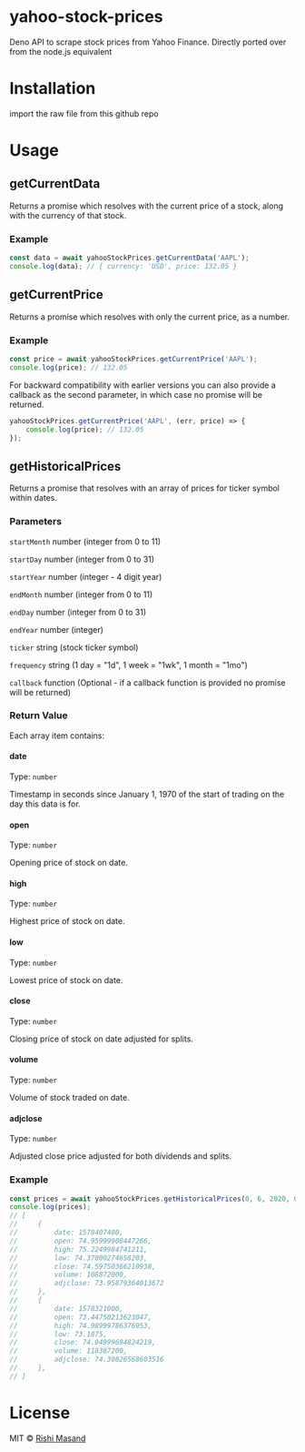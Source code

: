 # yahoo-stock-prices
Deno API to scrape stock prices from Yahoo Finance. Directly ported over from the node.js equivalent

# Installation

import the raw file from this github repo
# Usage

## getCurrentData

Returns a promise which resolves with the current price of a stock, along with the currency of that stock.

### Example

```js
const data = await yahooStockPrices.getCurrentData('AAPL');
console.log(data); // { currency: 'USD', price: 132.05 }
```

## getCurrentPrice

Returns a promise which resolves with only the current price, as a number.

### Example

```js
const price = await yahooStockPrices.getCurrentPrice('AAPL');
console.log(price); // 132.05
```

For backward compatibility with earlier versions you can also provide a callback as the second parameter, in which case no promise will be returned.

```js
yahooStockPrices.getCurrentPrice('AAPL', (err, price) => {
    console.log(price); // 132.05
});
```

## getHistoricalPrices

Returns a promise that resolves with an array of prices for ticker symbol within dates.

### Parameters

`startMonth` number (integer from 0 to 11)

`startDay` number (integer from 0 to 31)

`startYear` number (integer - 4 digit year)

`endMonth` number (integer from 0 to 11)

`endDay` number (integer from 0 to 31)

`endYear` number (integer)

`ticker` string (stock ticker symbol)

`frequency` string (1 day = "1d", 1 week = "1wk", 1 month = "1mo")

`callback` function (Optional - if a callback function is provided no promise will be returned)

### Return Value

Each array item contains:

#### date

Type: `number`

Timestamp in seconds since January 1, 1970 of the start of trading on the day this data is for.

#### open

Type: `number`

Opening price of stock on date.

#### high

Type: `number`

Highest price of stock on date.

#### low

Type: `number`

Lowest price of stock on date.

#### close

Type: `number`

Closing price of stock on date adjusted for splits.

#### volume

Type: `number`

Volume of stock traded on date.

#### adjclose

Type: `number`

Adjusted close price adjusted for both dividends and splits.

### Example

```js
const prices = await yahooStockPrices.getHistoricalPrices(0, 6, 2020, 0, 8, 2020, 'AAPL', '1d');
console.log(prices);
// [
//     {
//         date: 1578407400,
//         open: 74.95999908447266,
//         high: 75.2249984741211,
//         low: 74.37000274658203,
//         close: 74.59750366210938,
//         volume: 108872000,
//         adjclose: 73.95879364013672
//     },
//     {
//         date: 1578321000,
//         open: 73.44750213623047,
//         high: 74.98999786376953,
//         low: 73.1875,
//         close: 74.94999694824219,
//         volume: 118387200,
//         adjclose: 74.30826568603516
//     },
// ]
```

# License

MIT © [Rishi Masand](https://github.com/darthbatman)
